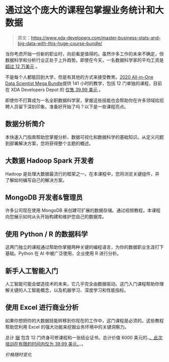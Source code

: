 # 通过这个庞大的课程包掌握业务统计和大数据

> 原文：<https://www.xda-developers.com/master-business-stats-and-big-data-with-this-huge-course-bundle/>

当你考虑开始一份新的职业时，向前看是值得的。虽然许多工作的未来不确定，但数据科学和分析行业正处于上升趋势。即使在今天，一名数据科学家的平均工资是 [超过 12 万美元](https://www.indeed.com/career/data-scientist/salaries) 。

不是每个人都能回到大学，但是有其他的方式来接受教育。[2020 All-in-One Data Scientist Mega Bundle](https://depot.xda-developers.com/sales/the-complete-2020-data-scientist-bundle?utm_source=xda-developers.com&utm_medium=referral&utm_campaign=the-complete-2020-data-scientist-bundle&utm_term=scsf-376326&utm_content=a0x1P000004NLdi&scsonar=1)提供 141 小时的教学，包括 12 门单独的课程，目前在 XDA Developers Depot 的 [仅售 39.99 美元](https://depot.xda-developers.com/sales/the-complete-2020-data-scientist-bundle?utm_source=xda-developers.com&utm_medium=referral&utm_campaign=the-complete-2020-data-scientist-bundle&utm_term=scsf-376326&utm_content=a0x1P000004NLdi&scsonar=1) 。

即使你不打算成为一名全职数据科学家，掌握这些技能也会帮助你在许多领域给招聘人员留下深刻印象。准备好开始了吗？以下是一些课程亮点。

## **数据分析简介**

本快速入门指南帮助您掌握分析、数据可视化和数据科学的基础知识。从定义问题到部署解决方案，您将获得整个主题的概述。

## **大数据 Hadoop Spark 开发者**

Hadoop 是处理大数据最流行的框架之一。在本课程中，您将浏览关键组件，并了解如何编写自己的解决方案。

## **MongoDB 开发者&管理员**

许多公司现在使用 MongoDB 来创建可扩展的数据存储。通过视频教程，本课程向您展示如何从头开始构建和维护您自己的数据库。

## **使用 Python / R 的数据科学**

这两门独立的课程通过帮助你掌握两种关键的编程语言，为你的数据职业生涯打下基础。Python 在 AI 中被广泛使用，企业使用 R 进行分析。

## **新手人工智能入门**

人工智能可能会塑造技术的未来，它几乎完全由数据驱动。这门入门课程帮助你理解关键的人工智能概念，以及机器学习、深度学习和性能指标。

## **使用 Excel 进行商业分析**

如果你想把你的大数据技能转移到你现在的工作中，这门课程是必须的。这些教程帮助您利用 Excel 的强大功能来挖掘业务环境中的关键洞察力。

总计 [捆](https://depot.xda-developers.com/sales/the-complete-2020-data-scientist-bundle?utm_source=xda-developers.com&utm_medium=referral&utm_campaign=the-complete-2020-data-scientist-bundle&utm_term=scsf-376326&utm_content=a0x1P000004NLdi&scsonar=1) 包含 12 门终身可修课程和一张结业证书。总计价值 6000 美元的、[、此次培训在有限的时间内仅为 39.99 美元、](https://depot.xda-developers.com/sales/the-complete-2020-data-scientist-bundle?utm_source=xda-developers.com&utm_medium=referral&utm_campaign=the-complete-2020-data-scientist-bundle&utm_term=scsf-376326&utm_content=a0x1P000004NLdi&scsonar=1)、。

*价格随时变化*